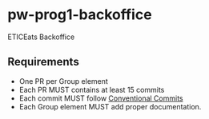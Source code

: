 # pw-prog1-backoffice
ETICEats Backoffice

## Requirements
- One PR per Group element
- Each PR MUST contains at least 15 commits
- Each commit MUST follow [Conventional Commits](https://www.conventionalcommits.org/en/v1.0.0/)
- Each Group element MUST add proper documentation.
